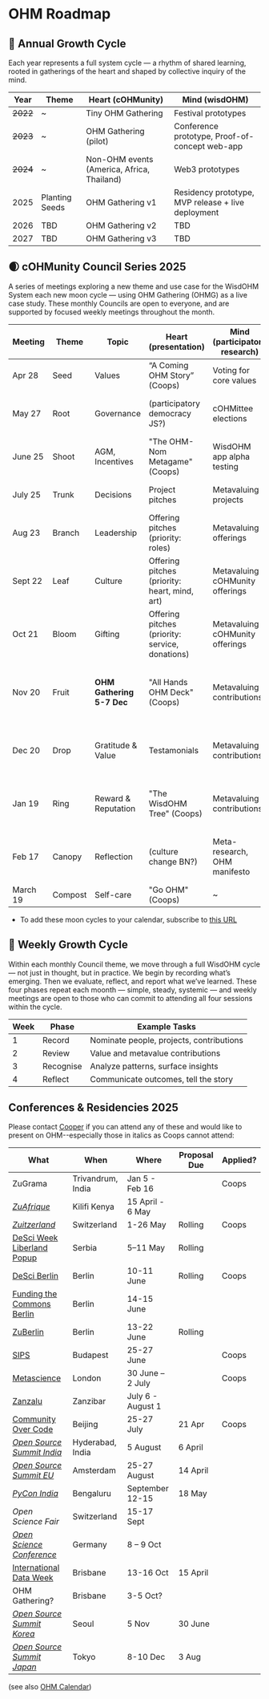 # OHM Roadmap

## 🌳 Annual Growth Cycle
Each year represents a full system cycle — a rhythm of shared learning, rooted in gatherings of the heart and shaped by collective inquiry of the mind.

| Year | Theme                 | Heart (cOHMunity)            | Mind (wisdOHM)                 |
|------|-----------------------|------------------------------|--------------------------------|
| ~~2022~~ | ~           | Tiny OHM Gathering           | Festival prototypes            |
| ~~2023~~ | ~           | OHM Gathering (pilot)        | Conference prototype, Proof-of-concept web-app |
| ~~2024~~ | ~           | Non-OHM events (America, Africa, Thailand) | Web3 prototypes  |
| 2025 | Planting Seeds  | OHM Gathering v1             | Residency prototype, MVP release + live deployment |
| 2026 | TBD             | OHM Gathering v2             | TBD                            |
| 2027 | TBD             | OHM Gathering v3             | TBD                            |


## 🌒 cOHMunity Council Series 2025
A series of meetings exploring a new theme and use case for the WisdOHM System each new moon cycle — using OHM Gathering (OHMG) as a live case study. These monthly Councils are open to everyone, and are supported by focused weekly meetings throughout the month.

| Meeting  | Theme   | Topic                 | Heart (presentation)                     | Mind (participatory research)          | Outputs | Other |
| ---      | ---     | ---                   | ---                                      | ---                                    | ---     | ---   |
| Apr 28   | Seed    | Values                | “A Coming OHM Story” (Coops)             | Voting for core values                 | Value Map, Governance documents |
| May 27   | Root    | Governance            | (participatory democracy JS?)            | cOHMittee elections                    | Committee, Role descriptions  | MVP soft-release?, AIMOS paper |  
| June 25  | Shoot   | AGM, Incentives       | "The OHM-Nom Metagame" (Coops)           | WisdOHM app alpha testing              | MVP launch, Berlin & Metascience Conferences | 
| July 25  | Trunk   | Decisions             | Project pitches                          | Metavaluing projects                   | Project rankings & invites | COC Conference Beijing |
| Aug 23   | Branch  | Leadership            | Offering pitches (priority: roles)       | Metavaluing offerings                  | Offerings, valuations & invites  | High-valley Dawn collab |  
| Sept 22  | Leaf    | Culture               | Offering pitches (priority: heart, mind, art)   | Metavaluing cOHMunity offerings | Offering valuations & invites  | International Data Week Brisbane |
| Oct 21   | Bloom   | Gifting               | Offering pitches (priority: service, donations) | Metavaluing cOHMunity offerings | Offering valuations & invites  | 
| Nov 20   | Fruit   | **OHM Gathering 5-7 Dec** | "All Hands OHM Deck" (Coops)         | Metavaluing contributions              | Contribution records & valuations, **OHM Gathering 5-7 Dec** | 
| Dec 20   | Drop    | Gratitude & Value     | Testamonials                             | Metavaluing contributions              | Contribution records & valuations, Re-gathering? |
| Jan 19   | Ring    | Reward & Reputation   | "The WisdOHM Tree" (Coops)               | Metavaluing contributions              | Participant payments, reputation scores, Re-gathering? |
| Feb 17   | Canopy  | Reflection            | (culture change BN?)                     | Meta-research, OHM manifesto           | OHMG report, OHM manifesto, Re-gathering? |
| March 19 | Compost | Self-care             | "Go OHM" (Coops)                         | ~ | ~ | OG1 video? |

* To add these moon cycles to your calendar, subscribe to [this URL](https://mooncal.ch/mooncal.ics?created=41234647928&lang=en&phases[full]=true&phases[new]=true&phases[quarter]=false&phases[daily]=false&style=withDescription&events[lunareclipse]=true&events[solareclipse]=true&events[moonlanding]=false&before=P6M&after=P2Y&zone=Australia/Brisbane)


## 🔁 Weekly Growth Cycle
Within each monthly Council theme, we move through a full WisdOHM cycle — not just in thought, but in practice. We begin by recording what’s emerging. Then we evaluate, reflect, and report what we’ve learned. These four phases repeat each moonth — simple, steady, systemic — and weekly meetings are open to those who can commit to attending all four sessions within the cycle.

| Week | Phase    | Example Tasks                                     |
|------|----------|---------------------------------------------------|
| 1    | Record   | Nominate people, projects, contributions          |
| 2    | Review   | Value and metavalue contributions                 |
| 3    | Recognise | Analyze patterns, surface insights               |
| 4    | Reflect   | Communicate outcomes, tell the story             |


## Conferences & Residencies 2025
Please contact [Cooper](mailto:cooper@openheartmind.org) if you can attend any of these and would like to present on OHM--especially those in italics as Coops cannot attend:

| What    | When | Where | Proposal Due | Applied? |
| --- | --- | --- | --- | --- |
| ZuGrama | Trivandrum, India | Jan 5 - Feb 16 |  | Coops |
| *[ZuAfrique](https://zuafrique.onrender.com/)* | Kilifi Kenya | 15 April - 6 May |  |
| *[Zuitzerland](https://zuitzerland.ch/)* | Switzerland | 1-26 May | Rolling | Coops |
| [DeSci Week Liberland Popup](https://liberland.org/news/633-liberland-desci-despace-popup-city-a-month-long-exploration-of-innovation-and-freedom) | Serbia | 5–11 May | Rolling | |
| [DeSci Berlin](https://www.desci.berlin/) | Berlin | 10-11 June | Rolling | Coops |
| [Funding the Commons Berlin](https://www.fundingthecommons.io/) | Berlin |  14-15 June |  
| [ZuBerlin](https://zuberlin.city/) | Berlin | 13-22 June | Rolling |
| [SIPS](https://www.improvingpsych.org/SIPS2025/) | Budapest | 25-27 June  |  | Coops |
| [Metascience](https://metascience.info/) | London | 30 June – 2 July | | Coops |
| [Zanzalu](https://lu.ma/1kzrdu3s) | Zanzibar | July 6 - August 1 | 
| [Community Over Code](https://sessionize.com/communityovercode-asia-2025/) | Beijing | 25-27 July | 21 Apr | Coops |
| *[Open Source Summit India](https://events.linuxfoundation.org/open-source-summit-india/)* | Hyderabad, India | 5 August | 6 April | 
| *[Open Source Summit EU](https://events.linuxfoundation.org/open-source-summit-europe/program/cfp/)* | Amsterdam | 25-27 August | 14 April | 
| *[PyCon India](https://in.pycon.org/2025/cfp/)* | Bengaluru | September 12-15 | 18 May | 
| *Open Science Fair* | Switzerland | 15-17 Sept | 
| *[Open Science Conference](https://www.open-science-conference.eu/)* | Germany | 8 – 9 Oct | 
| [International Data Week](https://idw2025.org/) | Brisbane | 13-16 Oct | 15 April | 
| OHM Gathering? | Brisbane | 3-5 Oct? | 
| *[Open Source Summit Korea](https://events.linuxfoundation.org/open-source-summit-india/)* | Seoul | 5 Nov | 30 June |  
| *[Open Source Summit Japan](https://events.linuxfoundation.org/open-source-summit-japan/)* | Tokyo | 8-10 Dec | 3 Aug |  

(see also [OHM Calendar](https://calendar.google.com/calendar/u/0?cid=b3BlbmhlYXJ0bWluZC5vcmdAZ21haWwuY29t))

